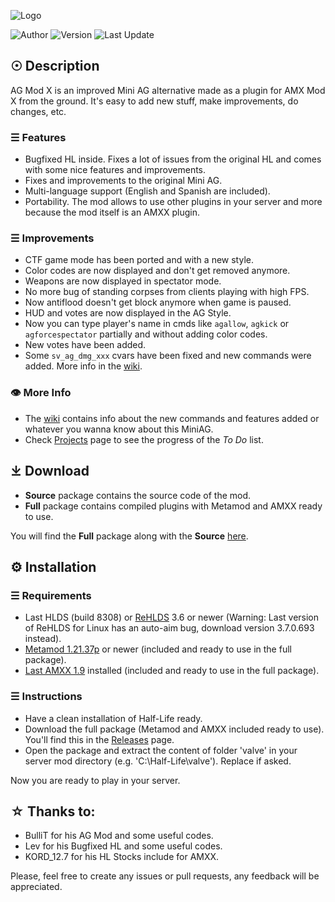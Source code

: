 ![Logo](https://imgur.com/EFxGF19.png)

![Author](https://img.shields.io/badge/Author-rtxa-blue "Author") ![Version](https://img.shields.io/badge/Version-Beta%202.4-blue "Version") ![Last Update](https://img.shields.io/badge/Last%20Update-10/07/2020-blue "Last Update") 

## ☉ Description

AG Mod X is an improved Mini AG alternative made as a plugin for AMX Mod X from the ground. It's easy to add new stuff, make improvements, do changes, etc.

### ☰ Features

- Bugfixed HL inside. Fixes a lot of issues from the original HL and comes with some nice features and improvements.
- Fixes and improvements to the original Mini AG.
- Multi-language support (English and Spanish are included).
- Portability. The mod allows to use other plugins in your server and more because the mod itself is an AMXX plugin.

### ☰ Improvements

- CTF game mode has been ported and with a new style.
- Color codes are now displayed and don't get removed anymore.
- Weapons are now displayed in spectator mode.
- No more bug of standing corpses from clients playing with high FPS.
- Now antiflood doesn't get block anymore when game is paused.
- HUD and votes are now displayed in the AG Style.
- Now you can type player's name in cmds like `agallow`, `agkick` or `agforcespectator` partially and without adding color codes.
- New votes have been added.
- Some `sv_ag_dmg_xxx` cvars have been fixed and new commands were added. More info in the [wiki](https://github.com/rtxa/agmodx/wiki).

### 👁 More Info

- The [wiki](https://github.com/rtxa/agmodx/wiki) contains info about the new commands and features added or whatever you wanna know about this MiniAG.
- Check [Projects](https://github.com/rtxa/agmodx/projects) page to see the progress of the *To Do* list.

## ⤓ Download

- **Source** package contains the source code of the mod.
- **Full** package contains compiled plugins with Metamod and AMXX ready to use.

You will find the **Full** package along with the **Source** [here](https://github.com/rtxa/agmodx/releases/).

## ⚙ Installation

### ☰ Requirements

- Last HLDS (build 8308) or [ReHLDS](https://github.com/dreamstalker/rehlds/releases) 3.6 or newer (Warning: Last version of ReHLDS for Linux has an auto-aim bug, download version 3.7.0.693 instead).
- [Metamod 1.21.37p](https://github.com/jkivilin/metamod-p/releases) or newer (included and ready to use in the full package).
- [Last AMXX 1.9](https://www.amxmodx.org/downloads-new.php) installed (included and ready to use in the full package).

### ☰ Instructions

- Have a clean installation of Half-Life ready.
- Download the full package (Metamod and AMXX included ready to use). You'll find this in the [Releases](https://github.com/rtxa/agmodx/releases) page.
- Open the package and extract the content of folder 'valve' in your server mod directory (e.g. 'C:\Half-Life\valve'). Replace if asked.

Now you are ready to play in your server.

## ☆ Thanks to:

- BulliT for his AG Mod and some useful codes.
- Lev for his Bugfixed HL and some useful codes.
- KORD_12.7 for his HL Stocks include for AMXX.

Please, feel free to create any issues or pull requests, any feedback will be appreciated.
